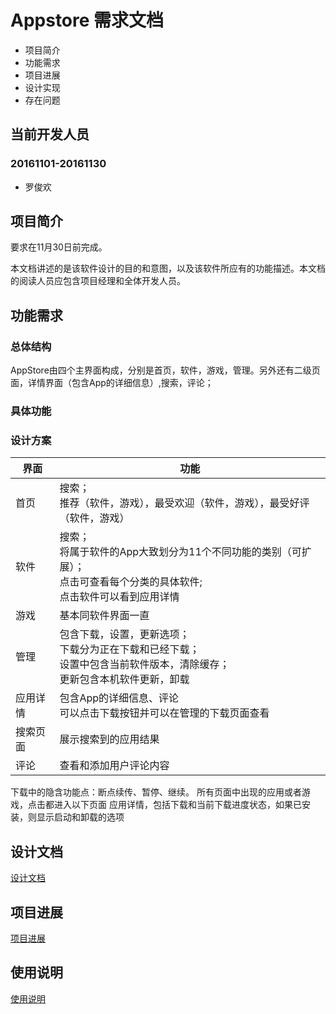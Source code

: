 # Appstore 需求文档

- 项目简介
- 功能需求
- 项目进展
- 设计实现
- 存在问题

## 当前开发人员
### 20161101-20161130
- 罗俊欢

## 项目简介
要求在11月30日前完成。

本文档讲述的是该软件设计的目的和意图，以及该软件所应有的功能描述。本文档的阅读人员应包含项目经理和全体开发人员。


## 功能需求
### 总体结构

AppStore由四个主界面构成，分别是首页，软件，游戏，管理。另外还有二级页面，详情界面（包含App的详细信息）,搜索，评论；
 
### 具体功能

### 设计方案
|界面|功能|
|---|---|
|首页|搜索；<br />推荐（软件，游戏），最受欢迎（软件，游戏），最受好评（软件，游戏）|
|软件|搜索；<br />将属于软件的App大致划分为11个不同功能的类别（可扩展）；<br />点击可查看每个分类的具体软件;<br />点击软件可以看到应用详情|
|游戏|基本同软件界面一直|
|管理|包含下载，设置，更新选项；<br />下载分为正在下载和已经下载；<br />设置中包含当前软件版本，清除缓存；<br />更新包含本机软件更新，卸载|
|应用详情|包含App的详细信息、评论<br />可以点击下载按钮并可以在管理的下载页面查看|
|搜索页面|展示搜索到的应用结果|
|评论|查看和添加用户评论内容|

下载中的隐含功能点：断点续传、暂停、继续。
所有页面中出现的应用或者游戏，点击都进入以下页面
应用详情，包括下载和当前下载进度状态，如果已安装，则显示启动和卸载的选项

## 设计文档
[设计文档](https://github.com/openthos/appstore-ota-analysis/blob/master/AppStore%E8%AE%BE%E8%AE%A1%E6%96%87%E6%A1%A3.md)

## 项目进展
[项目进展](https://github.com/openthos/appstore-ota-analysis/blob/master/AppStore%E9%A1%B9%E7%9B%AE%E8%BF%9B%E5%B1%95.md)

## 使用说明
[使用说明](https://github.com/openthos/appstore-ota-analysis/blob/master/AppStore%E4%BD%BF%E7%94%A8%E8%AF%B4%E6%98%8E.md)

